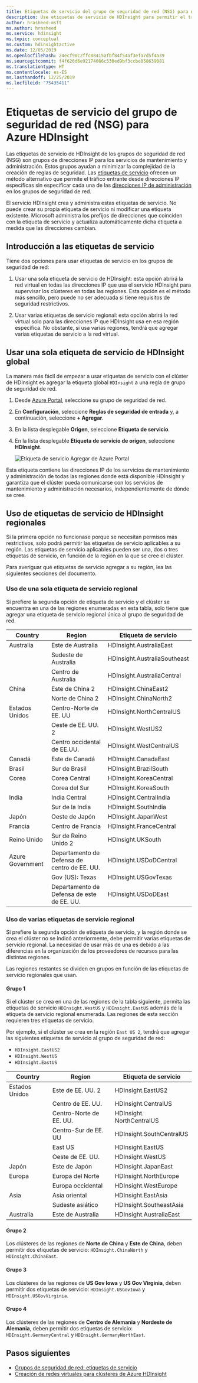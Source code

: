 ```yaml
---
title: Etiquetas de servicio del grupo de seguridad de red (NSG) para Azure HDInsight
description: Use etiquetas de servicio de HDInsight para permitir el tráfico entrante al clúster desde los nodos de servicios de mantenimiento y administración de HDInsight, sin agregar explícitamente direcciones IP a los grupos de seguridad de red.
author: hrasheed-msft
ms.author: hrasheed
ms.service: hdinsight
ms.topic: conceptual
ms.custom: hdinsightactive
ms.date: 12/05/2019
ms.openlocfilehash: 24ecf90c2ffc88415afbf84f54af3efa7d5f4a39
ms.sourcegitcommit: f4f626d6e92174086c530ed9bf3ccbe058639081
ms.translationtype: HT
ms.contentlocale: es-ES
ms.lasthandoff: 12/25/2019
ms.locfileid: "75435411"
---
```

# <a name="network-security-group-nsg-service-tags-for-azure-hdinsight"></a>Etiquetas de servicio del grupo de seguridad de red (NSG) para Azure HDInsight

Las etiquetas de servicio de HDInsight de los grupos de seguridad de red (NSG) son grupos de direcciones IP para los servicios de mantenimiento y administración. Estos grupos ayudan a minimizar la complejidad de la creación de reglas de seguridad. Las [etiquetas de servicio](../virtual-network/security-overview.md#service-tags) ofrecen un método alternativo que permite el tráfico entrante desde direcciones IP específicas sin especificar cada una de las [direcciones IP de administración](hdinsight-management-ip-addresses.md) en los grupos de seguridad de red.

El servicio HDInsight crea y administra estas etiquetas de servicio. No puede crear su propia etiqueta de servicio ni modificar una etiqueta existente. Microsoft administra los prefijos de direcciones que coinciden con la etiqueta de servicio y actualiza automáticamente dicha etiqueta a medida que las direcciones cambian.

## <a name="getting-started-with-service-tags"></a>Introducción a las etiquetas de servicio

Tiene dos opciones para usar etiquetas de servicio en los grupos de seguridad de red:

1. Usar una sola etiqueta de servicio de HDInsight: esta opción abrirá la red virtual en todas las direcciones IP que usa el servicio HDInsight para supervisar los clústeres en todas las regiones. Esta opción es el método más sencillo, pero puede no ser adecuada si tiene requisitos de seguridad restrictivos.

1. Usar varias etiquetas de servicio regional: esta opción abrirá la red virtual solo para las direcciones IP que HDInsight usa en esa región específica. No obstante, si usa varias regiones, tendrá que agregar varias etiquetas de servicio a la red virtual.

## <a name="use-a-single-global-hdinsight-service-tag"></a>Usar una sola etiqueta de servicio de HDInsight global

La manera más fácil de empezar a usar etiquetas de servicio con el clúster de HDInsight es agregar la etiqueta global `HDInsight` a una regla de grupo de seguridad de red.

1. Desde [Azure Portal](https://portal.azure.com/), seleccione su grupo de seguridad de red.

1. En **Configuración**, seleccione **Reglas de seguridad de entrada** y, a continuación, seleccione **+ Agregar**.

1. En la lista desplegable **Origen**, seleccione **Etiqueta de servicio**.

1. En la lista desplegable **Etiqueta de servicio de origen**, seleccione **HDInsight**.

    ![Etiqueta de servicio Agregar de Azure Portal](./media/hdinisght-service-tags/azure-portal-add-service-tag.png)

Esta etiqueta contiene las direcciones IP de los servicios de mantenimiento y administración de todas las regiones donde está disponible HDInsight y garantiza que el clúster pueda comunicarse con los servicios de mantenimiento y administración necesarios, independientemente de dónde se cree.

## <a name="use-regional-hdinsight-service-tags"></a>Uso de etiquetas de servicio de HDInsight regionales

Si la primera opción no funcionase porque se necesitan permisos más restrictivos, solo podrá permitir las etiquetas de servicio aplicables a su región. Las etiquetas de servicio aplicables pueden ser una, dos o tres etiquetas de servicio, en función de la región en la que se cree el clúster.

Para averiguar qué etiquetas de servicio agregar a su región, lea las siguientes secciones del documento.

### <a name="use-a-single-regional-service-tag"></a>Uso de una sola etiqueta de servicio regional

Si prefiere la segunda opción de etiqueta de servicio y el clúster se encuentra en una de las regiones enumeradas en esta tabla, solo tiene que agregar una etiqueta de servicio regional única al grupo de seguridad de red.

| Country | Region | Etiqueta de servicio |
| ---- | ---- | ---- |
| Australia | Este de Australia | HDInsight.AustraliaEast |
| &nbsp; | Sudeste de Australia | HDInsight.AustraliaSoutheast |
| &nbsp; | Centro de Australia | HDInsight.AustraliaCentral |
| China | Este de China 2 | HDInsight.ChinaEast2 |
| &nbsp; | Norte de China 2 | HDInsight.ChinaNorth2 |
| Estados Unidos | Centro-Norte de EE. UU | HDInsight.NorthCentralUS |
| &nbsp; | Oeste de EE. UU. 2 | HDInsight.WestUS2 |
| &nbsp; | Centro occidental de EE.UU. | HDInsight.WestCentralUS |
| Canadá | Este de Canadá | HDInsight.CanadaEast |
| Brasil | Sur de Brasil | HDInsight.BrazilSouth |
| Corea | Corea Central | HDInsight.KoreaCentral |
| &nbsp; | Corea del Sur | HDInsight.KoreaSouth |
| India | India Central | HDInsight.CentralIndia |
| &nbsp; | Sur de la India | HDInsight.SouthIndia |
| Japón | Oeste de Japón | HDInsight.JapanWest |
| Francia | Centro de Francia| HDInsight.FranceCentral |
| Reino Unido | Sur de Reino Unido 2 | HDInsight.UKSouth |
| Azure Government | Departamento de Defensa de centro de EE. UU.   | HDInsight.USDoDCentral |
| &nbsp; | Gov (US): Texas | HDInsight.USGovTexas |
| &nbsp; | Departamento de Defensa de este de EE. UU. | HDInsight.USDoDEast |

### <a name="use-multiple-regional-service-tags"></a>Uso de varias etiquetas de servicio regional

Si prefiere la segunda opción de etiqueta de servicio, y la región donde se crea el clúster no se indicó anteriormente, debe permitir varias etiquetas de servicio regional. La necesidad de usar más de una es debido a las diferencias en la organización de los proveedores de recursos para las distintas regiones.

Las regiones restantes se dividen en grupos en función de las etiquetas de servicio regionales que usan.

#### <a name="group-1"></a>Grupo 1

Si el clúster se crea en una de las regiones de la tabla siguiente, permita las etiquetas de servicio `HDInsight.WestUS` y `HDInsight.EastUS` además de la etiqueta de servicio regional enumerada. Las regiones de esta sección requieren tres etiquetas de servicio.

Por ejemplo, si el clúster se crea en la región `East US 2`, tendrá que agregar las siguientes etiquetas de servicio al grupo de seguridad de red:

- `HDInsight.EastUS2`
- `HDInsight.WestUS`
- `HDInsight.EastUS`

| Country | Region | Etiqueta de servicio |
| ---- | ---- | ---- |
| Estados Unidos | Este de EE. UU. 2 | HDInsight.EastUS2 |
| &nbsp; | Centro de EE. UU. | HDInsight.CentralUS |
| &nbsp; | Centro-Norte de EE. UU. | HDInsight. NorthCentralUS |
| &nbsp; | Centro-Sur de EE. UU | HDInsight.SouthCentralUS |
| &nbsp; | East US | HDInsight.EastUS |
| &nbsp; | Oeste de EE. UU. | HDInsight.WestUS |
| Japón | Este de Japón | HDInsight.JapanEast |
| Europa | Europa del Norte | HDInsight.NorthEurope |
| &nbsp; | Europa occidental| HDInsight.WestEurope |
| Asia | Asia oriental | HDInsight.EastAsia |
| &nbsp; | Sudeste asiático | HDInsight.SoutheastAsia |
| Australia | Este de Australia | HDInsight.AustraliaEast |

#### <a name="group-2"></a>Grupo 2

Los clústeres de las regiones de **Norte de China** y **Este de China**, deben permitir dos etiquetas de servicio: `HDInsight.ChinaNorth` y `HDInsight.ChinaEast`.

#### <a name="group-3"></a>Grupo 3

Los clústeres de las regiones de **US Gov Iowa** y **US Gov Virginia**, deben permitir dos etiquetas de servicio: `HDInsight.USGovIowa` y `HDInsight.USGovVirginia`.

#### <a name="group-4"></a>Grupo 4

Los clústeres de las regiones de **Centro de Alemania** y **Nordeste de Alemania**, deben permitir dos etiquetas de servicio: `HDInsight.GermanyCentral` y `HDInsight.GermanyNorthEast`.

## <a name="next-steps"></a>Pasos siguientes

- [Grupos de seguridad de red: etiquetas de servicio](../virtual-network/security-overview.md#security-rules)
- [Creación de redes virtuales para clústeres de Azure HDInsight](hdinsight-create-virtual-network.md)
